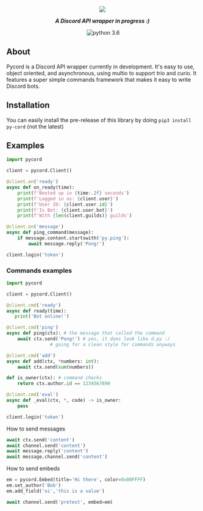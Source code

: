 <div align="center">
        <p> <img src="https://i.imgur.com/SbFk45Y.png"/> </p>
        <p><i><b>A Discord API wrapper in progress :)</b></i></p>
	<p> 
		<a href="https://discord.gg/Q8kuctn"><img src="https://discordapp.com/api/guilds/363717307660369921/embed.png" alt="" /></a>
		<img src="https://img.shields.io/badge/python-3.6-brightgreen.svg" alt="python 3.6" /></a>
	</p>
</div> 

## About
Pycord is a Discord API wrapper currently in development. It's easy to use, object oriented, and asynchronous, using multio to support trio and curio. It features a super simple commands framework that makes it easy to write Discord bots.

## Installation
You can easily install the pre-release of this library by doing `pip3 install py-cord` (not the latest)

## Examples

```py
import pycord

client = pycord.Client()

@client.on('ready')
async def on_ready(time):
    print(f'Booted up in {time:.2f} seconds')
    print(f'Logged in as: {client.user}')
    print(f'User ID: {client.user.id}')
    print(f'Is Bot: {client.user.bot}')
    print(f'With {len(client.guilds)} guilds')

@client.on('message')
async def ping_command(message):
    if message.content.startswith('py.ping'):
        await message.reply('Pong!')

client.login('token')
```

### Commands examples

```py
import pycord

client = pycord.Client()

@client.cmd('ready')
async def ready(time):
   print('Bot online!')

@client.cmd('ping')
async def ping(ctx): # the message that called the command
    await ctx.send('Pong!') # yes, it does look like d.py :/ 
			    # going for a clean style for commands anyways

@client.cmd('add') 
async def add(ctx, *numbers: int):
    await ctx.send(sum(numbers))

def is_owner(ctx): # command checks
    return ctx.author.id == 1234567890

@client.cmd('eval')
async def _eval(ctx, *, code) -> is_owner:
    pass

client.login('token')
```

How to send messages
```py
await ctx.send('content')
await channel.send('content')
await message.reply('content')
await message.channel.send('content')
```

How to send embeds
```py
em = pycord.Embed(title='Hi there', color=0x00FFFF)
em.set_author('Bob')
em.add_field('oi','this is a value')

await channel.send('pretext', embed=em)
```

